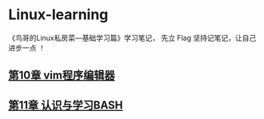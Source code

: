 
# Linux-learning
《鸟哥的Linux私房菜—基础学习篇》学习笔记， 先立 Flag 坚持记笔记，让自己进步一点 ！ 


## [第10章 vim程序编辑器](https://github.com/Letitmiss/Linux-learning/blob/master/blog/10.vim.md)
## [第11章 认识与学习BASH](https://github.com/Letitmiss/Linux-learning/blob/master/blog/11.bash.md)
